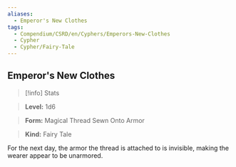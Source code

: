 ```yaml
---
aliases:
  - Emperor's New Clothes
tags:
  - Compendium/CSRD/en/Cyphers/Emperors-New-Clothes
  - Cypher
  - Cypher/Fairy-Tale
---
```

  
    
## Emperor's New Clothes    
>[!info] Stats    
> **Level:** 1d6    
> **Form:** Magical Thread Sewn Onto Armor    
> **Kind:** Fairy Tale  
    
For the next day, the armor the thread is attached to is invisible, making the wearer appear to be unarmored.